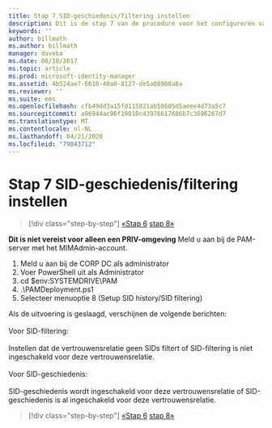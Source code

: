 ```yaml
---
title: Stap 7 SID-geschiedenis/filtering instellen
description: Dit is de stap 7 van de procedure voor het configureren van Privileged Identity Manager met behulp van scripts. Deze stap omvat het instellen van de SID-geschiedenis/SID-filtering.
keywords: ''
author: billmath
ms.author: billmath
manager: daveba
ms.date: 08/18/2017
ms.topic: article
ms.prod: microsoft-identity-manager
ms.assetid: 4b524ae7-6610-40a0-8127-de5a08988a8a
ms.reviewer: ''
ms.suite: ems
ms.openlocfilehash: cfb49dd3a15fd115021ab58605d5aeee4d73a5c7
ms.sourcegitcommit: a96944ac96f19018c43976617686b7c3696267d7
ms.translationtype: MT
ms.contentlocale: nl-NL
ms.lasthandoff: 04/21/2020
ms.locfileid: "79043712"
---
```

# <a name="step-7-set-up-sid-historysid-filtering"></a>Stap 7 SID-geschiedenis/filtering instellen

> [!div class="step-by-step"]
> [«Stap 6](sp1-step6-setup-pam-trust.md)
> [stap 8»](sp1-step8-pam-deployment-verification.md)

**Dit is niet vereist voor alleen een PRIV-omgeving** Meld u aan bij de PAM-server met het MIMAdmin-account.

1. Meld u aan bij de CORP DC als administrator
2. Voer PowerShell uit als Administrator
3. cd $env:SYSTEMDRIVE\PAM
4. .\PAMDeployment.ps1
5. Selecteer menuoptie 8 (Setup SID history/SID filtering)

Als de uitvoering is geslaagd, verschijnen de volgende berichten:<br/></br>
Voor SID-filtering: <br/></br>
Instellen dat de vertrouwensrelatie geen SIDs filtert of SID-filtering is niet ingeschakeld voor deze vertrouwensrelatie. </br></br>
Voor SID-geschiedenis: </br></br>
SID-geschiedenis wordt ingeschakeld voor deze vertrouwensrelatie of SID-geschiedenis is al ingeschakeld voor deze vertrouwensrelatie.

> [!div class="step-by-step"]
> [«Stap 6](sp1-step6-setup-pam-trust.md)
> [stap 8»](sp1-step8-pam-deployment-verification.md)

